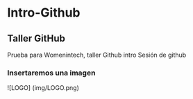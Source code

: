 # Intro-Github

## Taller GitHub
Prueba para Womenintech, taller Github intro
 Sesión de github

### Insertaremos una imagen
![LOGO] (img/LOGO.png)
